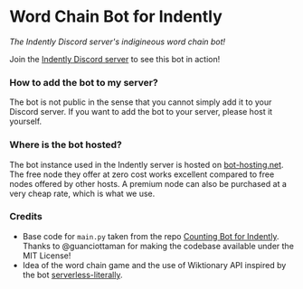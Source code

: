 # Word Chain Bot for Indently
*The Indently Discord server's indigineous word chain bot!*

Join the [Indently Discord server](https://discord.gg/indently-1040343818274340935) to see this bot in action! 

### How to add the bot to my server?
The bot is not public in the sense that you cannot simply add it to your Discord server. If you want to add the bot to your server, 
please host it yourself.

### Where is the bot hosted?
The bot instance used in the Indently server is hosted on [bot-hosting.net](https://bot-hosting.net/?aff=1024746441798856717).
The free node they offer at zero cost works excellent compared to free nodes offered by other hosts. 
A premium node can also be purchased at a very cheap rate, which is what we use.

### Credits
- Base code for `main.py` taken from the repo [Counting Bot for Indently](https://github.com/guanciottaman/counting_bot_indently).
Thanks to @guanciottaman for making the codebase available under the MIT License!
- Idea of the word chain game and the use of Wiktionary API inspired by the bot [serverless-literally](https://github.com/mettlex/serverless-literally).
